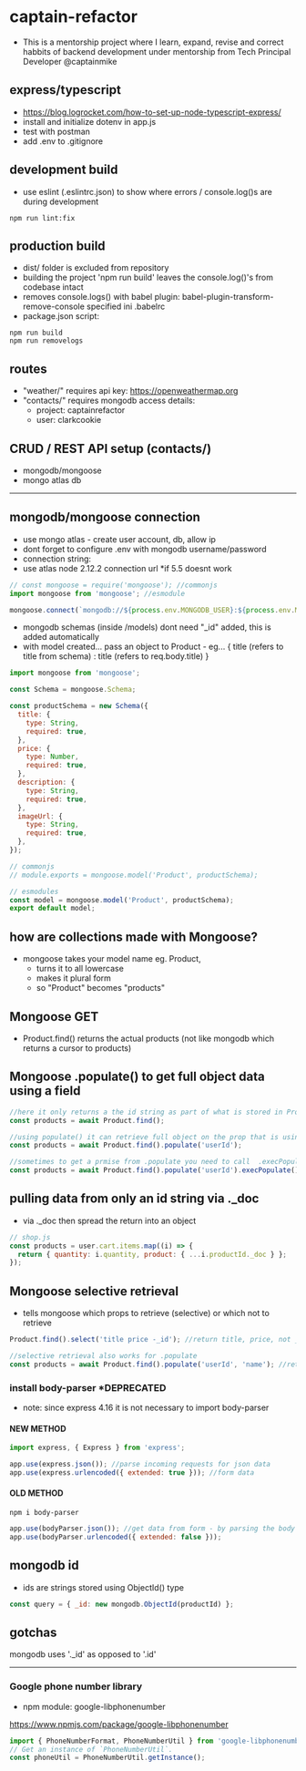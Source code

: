 # captain-refactor

- This is a mentorship project where I learn, expand, revise and correct habbits of backend development under mentorship from Tech Principal Developer @captainmike

## express/typescript

- https://blog.logrocket.com/how-to-set-up-node-typescript-express/
- install and initialize dotenv in app.js
- test with postman
- add .env to .gitignore

## development build

- use eslint (.eslintrc.json) to show where errors / console.log()s are during development

```shell
npm run lint:fix
```

## production build

- dist/ folder is excluded from repository
- building the project 'npm run build' leaves the console.log()'s from codebase intact
- removes console.logs() with babel plugin: babel-plugin-transform-remove-console specified ini .babelrc
- package.json script:

```shell
npm run build
npm run removelogs
```

## routes

- "weather/" requires api key: https://openweathermap.org
- "contacts/" requires mongodb access details:
  - project: captainrefactor
  - user: clarkcookie

## CRUD / REST API setup (contacts/)

- mongodb/mongoose
- mongo atlas db

---

## mongodb/mongoose connection

- use mongo atlas - create user account, db, allow ip
- dont forget to configure .env with mongodb username/password
- connection string: <GET THIS FROM MONGODB ATLAS>
- use atlas node 2.12.2 connection url \*if 5.5 doesnt work

```js
// const mongoose = require('mongoose'); //commonjs
import mongoose from 'mongoose'; //esmodule

mongoose.connect(`mongodb://${process.env.MONGODB_USER}:${process.env.MONGODB_PASSWORD}@mongodbURL`);
```

- mongodb schemas (inside /models) dont need "\_id" added, this is added automatically
- with model created... pass an object to Product - eg... { title (refers to title from schema) : title (refers to req.body.title) }

```js
import mongoose from 'mongoose';

const Schema = mongoose.Schema;

const productSchema = new Schema({
  title: {
    type: String,
    required: true,
  },
  price: {
    type: Number,
    required: true,
  },
  description: {
    type: String,
    required: true,
  },
  imageUrl: {
    type: String,
    required: true,
  },
});

// commonjs
// module.exports = mongoose.model('Product', productSchema);

// esmodules
const model = mongoose.model('Product', productSchema);
export default model;
```

## how are collections made with Mongoose?

- mongoose takes your model name eg. Product,
  - turns it to all lowercase
  - makes it plural form
  - so "Product" becomes "products"

## Mongoose GET

- Product.find() returns the actual products (not like mongodb which returns a cursor to products)

## Mongoose .populate() to get full object data using a field

```js
//here it only returns a the id string as part of what is stored in Product
const products = await Product.find();

//using populate() it can retrieve full object on the prop that is using a ref by using a prop as reference
const products = await Product.find().populate('userId');

//sometimes to get a prmise from .populate you need to call  .execPopulate();
const products = await Product.find().populate('userId').execPopulate();
```

## pulling data from only an id string via .\_doc

- via .\_doc then spread the return into an object

```js
// shop.js
const products = user.cart.items.map((i) => {
  return { quantity: i.quantity, product: { ...i.productId._doc } };
});
```

## Mongoose selective retrieval

- tells mongoose which props to retrieve (selective) or which not to retrieve

```js
Product.find().select('title price -_id'); //return title, price, not _id

//selective retrieval also works for .populate
const products = await Product.find().populate('userId', 'name'); //returns ALWAYS _id unless specified not to, and "name"
```

### install body-parser \*DEPRECATED

- note: since express 4.16 it is not necessary to import body-parser

#### NEW METHOD

```js
import express, { Express } from 'express';

app.use(express.json()); //parse incoming requests for json data
app.use(express.urlencoded({ extended: true })); //form data
```

#### OLD METHOD

```shell
npm i body-parser
```

```js
app.use(bodyParser.json()); //get data from form - by parsing the body of the
app.use(bodyParser.urlencoded({ extended: false }));
```

## mongodb id

- ids are strings stored using ObjectId() type

```js
const query = { _id: new mongodb.ObjectId(productId) };
```

## gotchas

mongodb uses '.\_id' as opposed to '.id'

---

### Google phone number library

- npm module: google-libphonenumber

https://www.npmjs.com/package/google-libphonenumber

```js
import { PhoneNumberFormat, PhoneNumberUtil } from 'google-libphonenumber';
// Get an instance of `PhoneNumberUtil`.
const phoneUtil = PhoneNumberUtil.getInstance();
```
